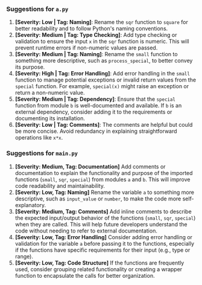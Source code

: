### Suggestions for `a.py`

1. **[Severity: Low | Tag: Naming]**: Rename the `sqr` function to `square` for better readability and to follow Python's naming conventions.
2. **[Severity: Medium | Tag: Type Checking]**: Add type checking or validation to ensure the input `x` in the `sqr` function is numeric. This will prevent runtime errors if non-numeric values are passed.
3. **[Severity: Medium | Tag: Naming]**: Rename the `small` function to something more descriptive, such as `process_special`, to better convey its purpose.
4. **[Severity: High | Tag: Error Handling]**: Add error handling in the `small` function to manage potential exceptions or invalid return values from the `special` function. For example, `special(x)` might raise an exception or return a non-numeric value.
5. **[Severity: Medium | Tag: Dependency]**: Ensure that the `special` function from module `b` is well-documented and available. If `b` is an external dependency, consider adding it to the requirements or documenting its installation.
6. **[Severity: Low | Tag: Comments]**: The comments are helpful but could be more concise. Avoid redundancy in explaining straightforward operations like `x*x`.

### Suggestions for `main.py`

1. **[Severity: Medium, Tag: Documentation]** Add comments or documentation to explain the functionality and purpose of the imported functions (`small`, `sqr`, `special`) from modules `a` and `b`. This will improve code readability and maintainability.
2. **[Severity: Low, Tag: Naming]** Rename the variable `a` to something more descriptive, such as `input_value` or `number`, to make the code more self-explanatory.
3. **[Severity: Medium, Tag: Comments]** Add inline comments to describe the expected input/output behavior of the functions (`small`, `sqr`, `special`) when they are called. This will help future developers understand the code without needing to refer to external documentation.
4. **[Severity: Low, Tag: Error Handling]** Consider adding error handling or validation for the variable `a` before passing it to the functions, especially if the functions have specific requirements for their input (e.g., type or range).
5. **[Severity: Low, Tag: Code Structure]** If the functions are frequently used, consider grouping related functionality or creating a wrapper function to encapsulate the calls for better organization.

